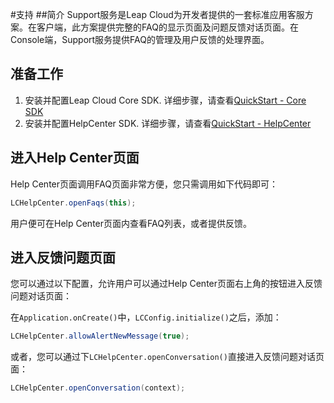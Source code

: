 
#支持
##简介
Support服务是Leap Cloud为开发者提供的一套标准应用客服方案。在客户端，此方案提供完整的FAQ的显示页面及问题反馈对话页面。在Console端，Support服务提供FAQ的管理及用户反馈的处理界面。

## 准备工作

1. 安装并配置Leap Cloud Core SDK. 详细步骤，请查看[QuickStart - Core SDK](..)
2. 安装并配置HelpCenter SDK. 详细步骤，请查看[QuickStart - HelpCenter](..)

## 进入Help Center页面
Help Center页面调用FAQ页面非常方便，您只需调用如下代码即可：

```java
LCHelpCenter.openFaqs(this);
```

用户便可在Help Center页面内查看FAQ列表，或者提供反馈。

## 进入反馈问题页面

您可以通过以下配置，允许用户可以通过Help Center页面右上角的按钮进入反馈问题对话页面：

在`Application.onCreate()`中，`LCConfig.initialize()`之后，添加：

```java
LCHelpCenter.allowAlertNewMessage(true);
```

或者，您可以通过下`LCHelpCenter.openConversation()`直接进入反馈问题对话页面：

```java
LCHelpCenter.openConversation(context);
```




